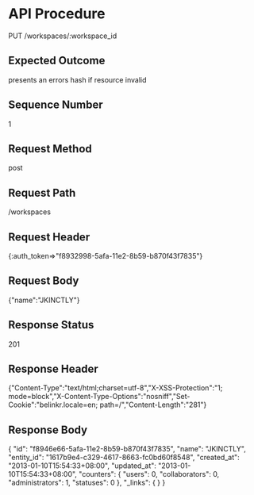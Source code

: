# API Procedure
PUT /workspaces/:workspace_id
## Expected Outcome
presents an errors hash if resource invalid
## Sequence Number
1
## Request Method
post
## Request Path
/workspaces
## Request Header
{:auth_token=>"f8932998-5afa-11e2-8b59-b870f43f7835"}
## Request Body
{"name":"JKINCTLY"}

## Response Status
201
## Response Header
{"Content-Type":"text/html;charset=utf-8","X-XSS-Protection":"1; mode=block","X-Content-Type-Options":"nosniff","Set-Cookie":"belinkr.locale=en; path=/","Content-Length":"281"}

## Response Body
{
  "id": "f8946e66-5afa-11e2-8b59-b870f43f7835",
  "name": "JKINCTLY",
  "entity_id": "1617b9e4-c329-4617-8663-fc0bd60f8548",
  "created_at": "2013-01-10T15:54:33+08:00",
  "updated_at": "2013-01-10T15:54:33+08:00",
  "counters": {
    "users": 0,
    "collaborators": 0,
    "administrators": 1,
    "statuses": 0
  },
  "_links": {
  }
}
